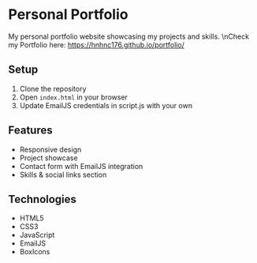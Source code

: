 # Personal Portfolio

My personal portfolio website showcasing my projects and skills.
\nCheck my Portfolio here: https://hnhnc176.github.io/portfolio/

## Setup
1. Clone the repository
2. Open `index.html` in your browser
3. Update EmailJS credentials in script.js with your own

## Features
- Responsive design
- Project showcase
- Contact form with EmailJS integration
- Skills & social links section

## Technologies
- HTML5
- CSS3
- JavaScript
- EmailJS
- BoxIcons

